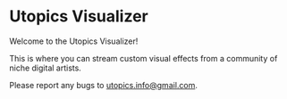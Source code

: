 # Utopics Visualizer

Welcome to the Utopics Visualizer!

This is where you can stream custom visual effects from a community of niche digital artists.

Please report any bugs to utopics.info@gmail.com.
